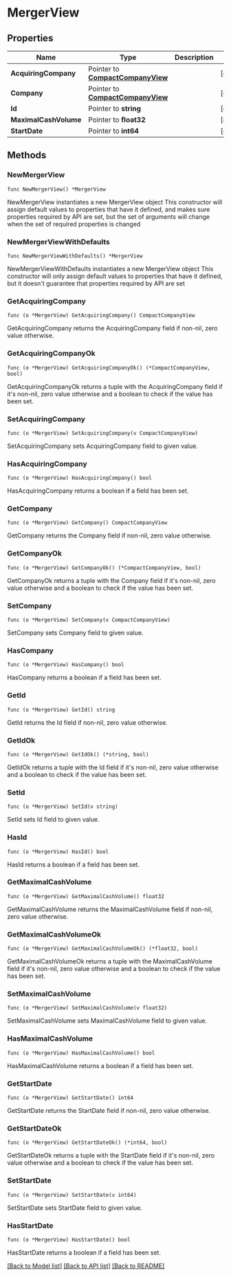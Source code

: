 # MergerView

## Properties

Name | Type | Description | Notes
------------ | ------------- | ------------- | -------------
**AcquiringCompany** | Pointer to [**CompactCompanyView**](CompactCompanyView.md) |  | [optional] 
**Company** | Pointer to [**CompactCompanyView**](CompactCompanyView.md) |  | [optional] 
**Id** | Pointer to **string** |  | [optional] 
**MaximalCashVolume** | Pointer to **float32** |  | [optional] 
**StartDate** | Pointer to **int64** |  | [optional] 

## Methods

### NewMergerView

`func NewMergerView() *MergerView`

NewMergerView instantiates a new MergerView object
This constructor will assign default values to properties that have it defined,
and makes sure properties required by API are set, but the set of arguments
will change when the set of required properties is changed

### NewMergerViewWithDefaults

`func NewMergerViewWithDefaults() *MergerView`

NewMergerViewWithDefaults instantiates a new MergerView object
This constructor will only assign default values to properties that have it defined,
but it doesn't guarantee that properties required by API are set

### GetAcquiringCompany

`func (o *MergerView) GetAcquiringCompany() CompactCompanyView`

GetAcquiringCompany returns the AcquiringCompany field if non-nil, zero value otherwise.

### GetAcquiringCompanyOk

`func (o *MergerView) GetAcquiringCompanyOk() (*CompactCompanyView, bool)`

GetAcquiringCompanyOk returns a tuple with the AcquiringCompany field if it's non-nil, zero value otherwise
and a boolean to check if the value has been set.

### SetAcquiringCompany

`func (o *MergerView) SetAcquiringCompany(v CompactCompanyView)`

SetAcquiringCompany sets AcquiringCompany field to given value.

### HasAcquiringCompany

`func (o *MergerView) HasAcquiringCompany() bool`

HasAcquiringCompany returns a boolean if a field has been set.

### GetCompany

`func (o *MergerView) GetCompany() CompactCompanyView`

GetCompany returns the Company field if non-nil, zero value otherwise.

### GetCompanyOk

`func (o *MergerView) GetCompanyOk() (*CompactCompanyView, bool)`

GetCompanyOk returns a tuple with the Company field if it's non-nil, zero value otherwise
and a boolean to check if the value has been set.

### SetCompany

`func (o *MergerView) SetCompany(v CompactCompanyView)`

SetCompany sets Company field to given value.

### HasCompany

`func (o *MergerView) HasCompany() bool`

HasCompany returns a boolean if a field has been set.

### GetId

`func (o *MergerView) GetId() string`

GetId returns the Id field if non-nil, zero value otherwise.

### GetIdOk

`func (o *MergerView) GetIdOk() (*string, bool)`

GetIdOk returns a tuple with the Id field if it's non-nil, zero value otherwise
and a boolean to check if the value has been set.

### SetId

`func (o *MergerView) SetId(v string)`

SetId sets Id field to given value.

### HasId

`func (o *MergerView) HasId() bool`

HasId returns a boolean if a field has been set.

### GetMaximalCashVolume

`func (o *MergerView) GetMaximalCashVolume() float32`

GetMaximalCashVolume returns the MaximalCashVolume field if non-nil, zero value otherwise.

### GetMaximalCashVolumeOk

`func (o *MergerView) GetMaximalCashVolumeOk() (*float32, bool)`

GetMaximalCashVolumeOk returns a tuple with the MaximalCashVolume field if it's non-nil, zero value otherwise
and a boolean to check if the value has been set.

### SetMaximalCashVolume

`func (o *MergerView) SetMaximalCashVolume(v float32)`

SetMaximalCashVolume sets MaximalCashVolume field to given value.

### HasMaximalCashVolume

`func (o *MergerView) HasMaximalCashVolume() bool`

HasMaximalCashVolume returns a boolean if a field has been set.

### GetStartDate

`func (o *MergerView) GetStartDate() int64`

GetStartDate returns the StartDate field if non-nil, zero value otherwise.

### GetStartDateOk

`func (o *MergerView) GetStartDateOk() (*int64, bool)`

GetStartDateOk returns a tuple with the StartDate field if it's non-nil, zero value otherwise
and a boolean to check if the value has been set.

### SetStartDate

`func (o *MergerView) SetStartDate(v int64)`

SetStartDate sets StartDate field to given value.

### HasStartDate

`func (o *MergerView) HasStartDate() bool`

HasStartDate returns a boolean if a field has been set.


[[Back to Model list]](../README.md#documentation-for-models) [[Back to API list]](../README.md#documentation-for-api-endpoints) [[Back to README]](../README.md)


